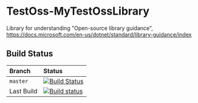 # TestOss-MyTestOssLibrary
Library for understanding "Open-source library guidance", https://docs.microsoft.com/en-us/dotnet/standard/library-guidance/index

## Build Status
| Branch | Status |
| :---   | :---   |
| `master`  | [![Build Status](https://dev.azure.com/viacheslav-ivanov/TestOss-MyTestOssLibrary/_apis/build/status/TestOss-MyTestOssLibrary-CI?branchName=master)](https://dev.azure.com/viacheslav-ivanov/TestOss-MyTestOssLibrary/_build/latest?definitionId=4&branchName=master) |
| Last Build | [![Build status](https://dev.azure.com/viacheslav-ivanov/TestOss-MyTestOssLibrary/_apis/build/status/TestOss-MyTestOssLibrary-CI)](https://dev.azure.com/viacheslav-ivanov/TestOss-MyTestOssLibrary/_build/latest?definitionId=4) |
